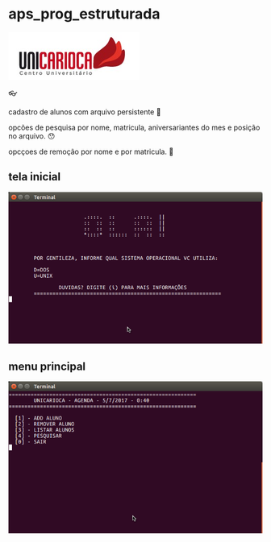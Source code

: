 # aps_prog_estruturada

![UniCarioca Logo](img/uni2.jpg)

 :eyeglasses:

cadastro de alunos com arquivo persistente  :floppy_disk:

opcões de pesquisa por nome, matricula, aniversariantes do mes e posição no arquivo.  :hushed:

opcçoes de remoção por nome e por matricula.  :put_litter_in_its_place:

## tela inicial
![tela inicial](img/ini.png)

## menu principal
![menu principal](img/main.png)
